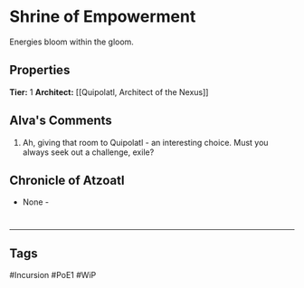 # Shrine of Empowerment
Energies bloom within the gloom.

## Properties
**Tier:** 1
**Architect:** [[Quipolatl, Architect of the Nexus]]

## Alva's Comments
1. Ah, giving that room to Quipolatl - an interesting choice. Must you always seek out a challenge, exile?

## Chronicle of Atzoatl
- None -

#
---
## Tags
#Incursion
#PoE1
#WiP
